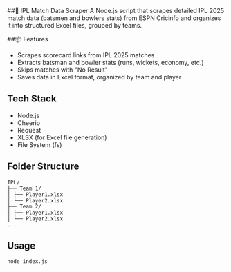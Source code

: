 ##🏏 IPL Match Data Scraper
A Node.js script that scrapes detailed IPL 2025 match data (batsmen and bowlers stats) from ESPN Cricinfo and organizes it into structured Excel files, grouped by teams.

##📦 Features
- Scrapes scorecard links from IPL 2025 matches
- Extracts batsman and bowler stats (runs, wickets, economy, etc.)
- Skips matches with "No Result"
- Saves data in Excel format, organized by team and player

## Tech Stack
- Node.js
- Cheerio
- Request
- XLSX (for Excel file generation)
- File System (fs)

## Folder Structure
```
IPL/
├── Team 1/
│ ├── Player1.xlsx
│ └── Player2.xlsx
├── Team 2/
│ ├── Player1.xlsx
│ └── Player2.xlsx
...
```

## Usage
```bash
node index.js
